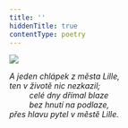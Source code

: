 ```yaml
---
title: ''
hiddenTitle: true
contentType: poetry
---
```


<section>

![](../Images/085.jpg)

_A jeden chlápek z města Lille,  
ten v životě nic nezkazil;  
         celé dny dřímal blaze  
         bez hnutí na podlaze,  
přes hlavu pytel v městě Lille._

</section>
